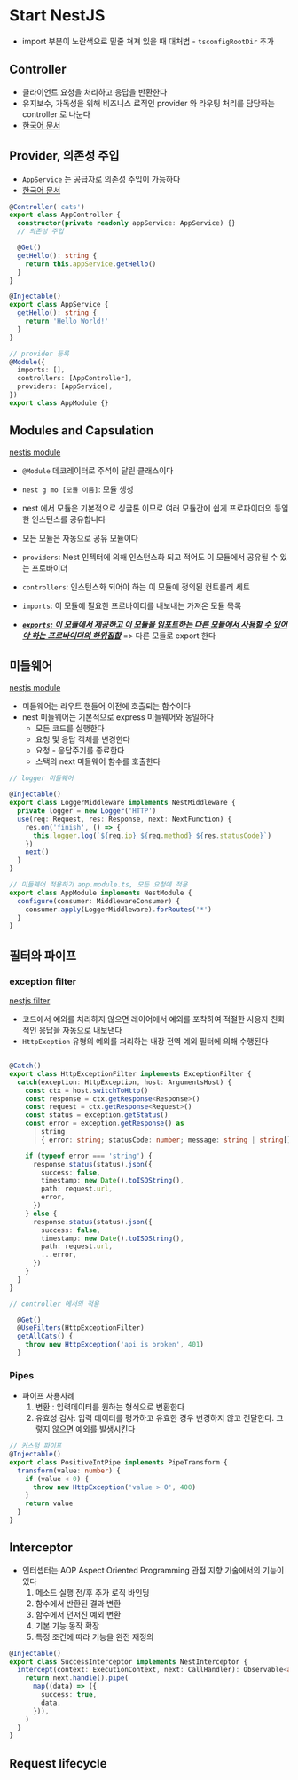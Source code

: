 # Start NestJS

- import 부분이 노란색으로 밑줄 쳐져 있을 때 대처법 - `tsconfigRootDir` 추가


## Controller

- 클라이언트 요청을 처리하고 응답을 반환한다 
- 유지보수, 가독성을 위해 비즈니스 로직인 provider 와 라우팅 처리를 담당하는 controller 로 나눈다
- [한국어 문서](https://docs.nestjs.kr/controllers)

## Provider, 의존성 주입

- `AppService` 는 공급자로 의존성 주입이 가능하다 
- [한국어 문서](https://docs.nestjs.kr/providers)

```typescript
@Controller('cats')
export class AppController {
  constructor(private readonly appService: AppService) {}
  // 의존성 주입

  @Get()
  getHello(): string {
    return this.appService.getHello()
  }
}
```

```typescript
@Injectable()
export class AppService {
  getHello(): string {
    return 'Hello World!'
  }
}
```

```typescript
// provider 등록
@Module({
  imports: [],
  controllers: [AppController],
  providers: [AppService],
})
export class AppModule {}
```



## Modules and Capsulation

[nestjs module](https://docs.nestjs.kr/modules)

- `@Module` 데코레이터로 주석이 달린 클래스이다

- `nest g mo [모듈 이름]`: 모듈 생성
- nest 에서 모듈은 기본적으로 싱글톤 이므로 여러 모듈간에 쉽게 프로파이더의 동일한 인스턴스를 공유합니다
- 모든 모듈은 자동으로 공유 모듈이다
- `providers`: Nest 인젝터에 의해 인스턴스화 되고 적어도 이 모듈에서 공유될 수 있는 프로바이더
- `controllers`: 인스턴스화 되어야 하는 이 모듈에 정의된 컨트롤러 세트
- `imports`: 이 모듈에 필요한 프로바이더를 내보내는 가져온 모듈 목록
- ***<u>`exports`: 이 모듈에서 제공하고 이 모듈을 임포트하는 다른 모듈에서 사용할 수 있어야 하는 프로바이더의 하위집합</u>*** =>  다른 모듈로 export 한다 

## 미들웨어

[nestjs module](https://docs.nestjs.kr/middleware)

- 미들웨어는 라우트 핸들어 이전에 호출되는 함수이다
- nest 미들웨어는 기본적으로  express 미들웨어와 동일하다
  - 모든 코드를 실행한다
  - 요청 및 응답 객체를 변경한다
  - 요청 - 응답주기를 종료한다
  - 스택의 next  미들웨어 함수를 호출한다

```typescript
// logger 미들웨어

@Injectable()
export class LoggerMiddleware implements NestMiddleware {
  private logger = new Logger('HTTP')
  use(req: Request, res: Response, next: NextFunction) {
    res.on('finish', () => {
      this.logger.log(`${req.ip} ${req.method} ${res.statusCode}`)
    })
    next()
  }
}

// 미들웨어 적용하기 app.module.ts, 모든 요청에 적용
export class AppModule implements NestModule {
  configure(consumer: MiddlewareConsumer) {
    consumer.apply(LoggerMiddleware).forRoutes('*')
  }
}
```

## 필터와 파이프

### exception filter

[nestjs filter](https://docs.nestjs.kr/exception-filters)

- 코드에서 예외를 처리하지 않으면 레이어에서 예외를 포착하여 적절한 사용자 친화적인 응답을 자동으로 내보낸다
- `HttpExeption` 유형의 예외를 처리하는 내장 전역 예외 필터에 의해 수행된다 

```typescript

@Catch()
export class HttpExceptionFilter implements ExceptionFilter {
  catch(exception: HttpException, host: ArgumentsHost) {
    const ctx = host.switchToHttp()
    const response = ctx.getResponse<Response>()
    const request = ctx.getResponse<Request>()
    const status = exception.getStatus()
    const error = exception.getResponse() as
      | string
      | { error: string; statusCode: number; message: string | string[] }

    if (typeof error === 'string') {
      response.status(status).json({
        success: false,
        timestamp: new Date().toISOString(),
        path: request.url,
        error,
      })
    } else {
      response.status(status).json({
        success: false,
        timestamp: new Date().toISOString(),
        path: request.url,
        ...error,
      })
    }
  }
}

// controller 에서의 적용

  @Get()
  @UseFilters(HttpExceptionFilter)
  getAllCats() {
    throw new HttpException('api is broken', 401)
  }
```

### Pipes

- 파이프 사용사례
  1. 변환 : 입력데이터를 원하는 형식으로 변환한다
  2. 유효성 검사: 입력 데이터를 평가하고 유효한 경우 변경하지 않고 전달한다. 그렇지 않으면 예외를 발생시킨다 

```typescript
// 커스텀 파이프
@Injectable()
export class PositiveIntPipe implements PipeTransform {
  transform(value: number) {
    if (value < 0) {
      throw new HttpException('value > 0', 400)
    }
    return value
  }
}
```

## Interceptor

- 인터셉터는 AOP Aspect Oriented Programming 관점 지향 기술에서의 기능이 있다
  1. 메소드 실행 전/후 추가 로직 바인딩
  2. 함수에서 반환된 결과 변환
  3. 함수에서 던저진 예외 변환
  4. 기본 기능 동작 확장
  5. 특정 조건에 따라 기능을 완전 재정의

```typescript
@Injectable()
export class SuccessInterceptor implements NestInterceptor {
  intercept(context: ExecutionContext, next: CallHandler): Observable<any> {
    return next.handle().pipe(
      map((data) => ({
        success: true,
        data,
      })),
    )
  }
}
```

## Request lifecycle



